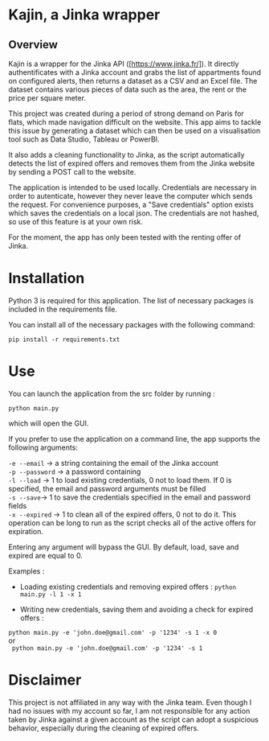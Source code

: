 # Kajin, a Jinka wrapper

## Overview

Kajin is a wrapper for the Jinka API ([https://www.jinka.fr/]). It directly authentificates with a Jinka account and grabs the list of appartments found on configured alerts, then returns a dataset as a CSV and an Excel file. The dataset contains various pieces of data such as the area, the rent or the price per square meter.

This project was created during a period of strong demand on Paris for flats, which made navigation difficult on the website. This app aims to tackle this issue by generating a dataset which can then be used on a visualisation tool such as Data Studio, Tableau or PowerBI.

It also adds a cleaning functionality to Jinka, as the script automatically detects the list of expired offers and removes them from the Jinka website by sending a POST call to the website.

The application is intended to be used locally. Credentials are necessary in order to autenticate, however they never leave the computer which sends the request. For convenience purposes, a "Save credentials" option exists which saves the credentials on a local json. The credentials are not hashed, so use of this feature is at your own risk.

For the moment, the app has only been tested with the renting offer of Jinka.


# Installation

Python 3 is required for this application. The list of necessary packages is included in the requirements file.

You can install all of the necessary packages with the following command:

``` pip install -r requirements.txt ``` 

# Use

You can launch the application from the src folder by running :

``` python main.py ```

which will open the GUI. 

If you prefer to use the application on a command line, the app supports the following arguments:

``` -e --email ``` -> a string containing the email of the Jinka account  
``` -p --password ``` -> a password containing  
``` -l --load ``` -> 1 to load existing credentials, 0 not to load them. If 0 is specified, the email and password arguments must be filled  
``` -s --save ```-> 1 to save the credentials specified in the email and password fields  
``` -x --expired ``` -> 1 to clean all of the expired offers, 0 not to do it. This operation can be long to run as the script checks all of the active offers for expiration.  

Entering any argument will bypass the GUI. By default, load, save and expired are equal to 0.  

Examples :  

- Loading existing credentials and removing expired offers :
``` python main.py -l 1 -x 1 ```

- Writing new credentials, saving them and avoiding a check for expired offers : 
 
``` python main.py -e 'john.doe@gmail.com' -p '1234' -s 1 -x 0 ```  
or  
``` python main.py -e 'john.doe@gmail.com' -p '1234' -s 1```  

# Disclaimer

This project is not affiliated in any way with the Jinka team. Even though I had no issues with my account so far, I am not responsible for any action taken by Jinka against a given account as the script can adopt a suspicious behavior, especially during the cleaning of expired offers.